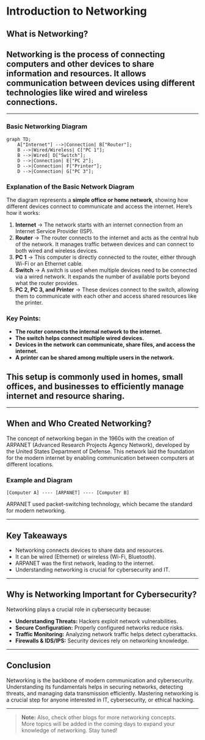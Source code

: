 # Introduction to Networking

## What is Networking?
Networking is the process of connecting computers and other devices to share information and resources. It allows communication between devices using different technologies like wired and wireless connections.
---
---
### Basic Networking Diagram
```mermaid
graph TD;
    A["Internet"] -->|Connection| B["Router"];
    B -->|Wired/Wireless| C["PC 1"];
    B -->|Wired| D["Switch"];
    D -->|Connection| E["PC 2"];
    D -->|Connection| F["Printer"];
    D -->|Connection| G["PC 3"];
```

### **Explanation of the Basic Network Diagram**  

The diagram represents a **simple office or home network**, showing how different devices connect to communicate and access the internet. Here’s how it works:  

1. **Internet** → The network starts with an internet connection from an Internet Service Provider (ISP).  
2. **Router** → The router connects to the internet and acts as the central hub of the network. It manages traffic between devices and can connect to both wired and wireless devices.  
3. **PC 1** → This computer is directly connected to the router, either through Wi-Fi or an Ethernet cable.  
4. **Switch** → A switch is used when multiple devices need to be connected via a wired network. It expands the number of available ports beyond what the router provides.  
5. **PC 2, PC 3, and Printer** → These devices connect to the switch, allowing them to communicate with each other and access shared resources like the printer.  

### **Key Points:**  
- **The router connects the internal network to the internet.**  
- **The switch helps connect multiple wired devices.**  
- **Devices in the network can communicate, share files, and access the internet.**  
- **A printer can be shared among multiple users in the network.**  

This setup is commonly used in **homes, small offices, and businesses** to efficiently manage internet and resource sharing.
---

---
## When and Who Created Networking?
The concept of networking began in the 1960s with the creation of ARPANET (Advanced Research Projects Agency Network), developed by the United States Department of Defense. This network laid the foundation for the modern internet by enabling communication between computers at different locations.

### Example and Diagram

```
[Computer A] ---- [ARPANET] ---- [Computer B]
```

ARPANET used packet-switching technology, which became the standard for modern networking.

---

## Key Takeaways
- Networking connects devices to share data and resources.
- It can be wired (Ethernet) or wireless (Wi-Fi, Bluetooth).
- ARPANET was the first network, leading to the internet.
- Understanding networking is crucial for cybersecurity and IT.

---

## Why is Networking Important for Cybersecurity?
Networking plays a crucial role in cybersecurity because:
- **Understanding Threats:** Hackers exploit network vulnerabilities.
- **Secure Configuration:** Properly configured networks reduce risks.
- **Traffic Monitoring:** Analyzing network traffic helps detect cyberattacks.
- **Firewalls & IDS/IPS:** Security devices rely on networking knowledge.

---


## Conclusion
Networking is the backbone of modern communication and cybersecurity. Understanding its fundamentals helps in securing networks, detecting threats, and managing data transmission efficiently. Mastering networking is a crucial step for anyone interested in IT, cybersecurity, or ethical hacking.

---

> **Note:** Also, check other blogs for more networking concepts.  
> More topics will be added in the coming days to expand your knowledge of networking. Stay tuned!

